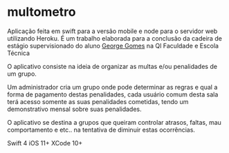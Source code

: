 # multometro

Aplicação feita em swift para a versão mobile e node para o servidor web utilizando Heroku.
É um trabalho elaborada para a conclusão da cadeira de estágio supervisionado do aluno 
[George Gomes](https://www.linkedin.com/in/georgegomees) na QI Faculdade e Escola Técnica 

O aplicativo consiste na ideia de organizar as multas e/ou penalidades de um grupo.

Um administrador cria um grupo onde pode determinar as regras e qual a forma de pagamento 
destas penalidades, cada usuário comum desta sala terá acesso somente as suas penalidades 
cometidas, tendo um demonstrativo mensal sobre suas penalidades.

O aplicativo se destina a grupos que queiram controlar atrasos, faltas, mau comportamento e etc.. na tentativa 
de diminuir estas ocorrências.

Swift 4 
iOS 11+
XCode 10+
